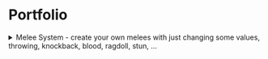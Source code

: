 # Portfolio
<details>
  <summary>Melee System - create your own melees with just changing some values, throwing, knockback, blood, ragdoll, stun, ...</summary>
  <br>
  ![Melee System](files/robloxapp-20210716-2005291.gif)
</details>

